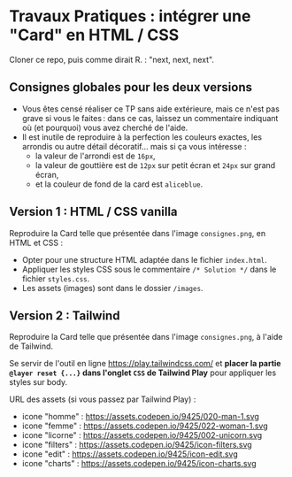 # Travaux Pratiques : intégrer une "Card" en HTML / CSS

Cloner ce repo, puis comme dirait R. : "next, next, next".

## Consignes globales pour les deux versions

- Vous êtes censé réaliser ce TP sans aide extérieure, mais ce n'est pas grave si vous le faites&#8239;: dans ce cas, laissez un commentaire indiquant où (et pourquoi) vous avez cherché de l'aide.
- Il est inutile de reproduire à la perfection les couleurs exactes, les arrondis ou autre détail décoratif&hellip; mais si ça vous intéresse&nbsp;:
  - la valeur de l'arrondi est de `16px`,
  - la valeur de gouttière est de `12px` sur petit écran et `24px` sur grand écran,
  - et la couleur de fond de la card est `aliceblue`.

## Version 1 : HTML / CSS vanilla

Reproduire la Card telle que présentée dans l'image `consignes.png`, en HTML et CSS :

- Opter pour une structure HTML adaptée dans le fichier `index.html`.
- Appliquer les styles CSS sous le commentaire `/* Solution */` dans le fichier `styles.css`.
- Les assets (images) sont dans le dossier `/images`.

## Version 2 : Tailwind

Reproduire la Card telle que présentée dans l'image `consignes.png`, à l'aide de Tailwind.

Se servir de l'outil en ligne <https://play.tailwindcss.com/> et **placer la partie `@layer reset {...}` dans l'onglet `CSS` de Tailwind Play** pour appliquer les styles sur body.

URL des assets (si vous passez par Tailwind Play) :

- icone "homme" : <https://assets.codepen.io/9425/020-man-1.svg>
- icone "femme" : <https://assets.codepen.io/9425/022-woman-1.svg>
- icone "licorne" : <https://assets.codepen.io/9425/002-unicorn.svg>
- icone "filters" : <https://assets.codepen.io/9425/icon-filters.svg>
- icone "edit" : <https://assets.codepen.io/9425/icon-edit.svg>
- icone "charts" : <https://assets.codepen.io/9425/icon-charts.svg>
